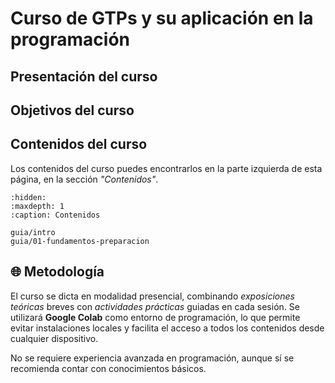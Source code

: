 # Curso de GTPs y su aplicación en la programación

## Presentación del curso

## Objetivos del curso

## Contenidos del curso

Los contenidos del curso puedes encontrarlos en la parte izquierda de esta página, en la sección _"Contenidos"_.

```{toctree}
:hidden:
:maxdepth: 1
:caption: Contenidos

guia/intro
guia/01-fundamentos-preparacion

```

## 🌐 Metodología

El curso se dicta en modalidad presencial, combinando _exposiciones teóricas_ breves con _actividades prácticas_ guiadas en cada sesión. Se utilizará **Google Colab** como entorno de programación, lo que permite evitar instalaciones locales y facilita el acceso a todos los contenidos desde cualquier dispositivo.

No se requiere experiencia avanzada en programación, aunque sí se recomienda contar con conocimientos básicos.
